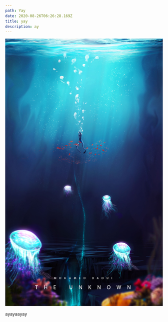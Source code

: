```yaml
---
path: Yay
date: 2020-08-26T06:26:28.169Z
title: yay
description: ay
---
```

![](../assets/1.jpg)

ayayaayay